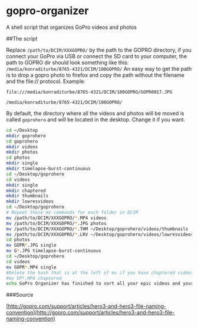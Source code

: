 gopro-organizer
===============

A shell script that organizes GoPro videos and photos

##The script

Replace ```/path/to/DCIM/XXXGOPRO/``` by the path to the GOPRO directory, if you connect your GoPro via USB or connect the SD card to your computer, the path to GOPRO dir should look something like this: ```/media/konraditurbe/8765-4321/DCIM/100GOPRO/``` 
An easy way to get the path is to drop a gopro photo to firefox and copy the path without the filename and the file:// protocol.
Example:
```
file:///media/konraditurbe/8765-4321/DCIM/100GOPRO/GOPR0017.JPG

/media/konraditurbe/8765-4321/DCIM/100GOPRO/
```
By default, the directory where all the videos and photos will be moved is called ```goprohero``` and will be located in the desktop.
Change it if you want.

```sh
cd ~/Desktop
mkdir goprohero
cd goprohero
mkdir videos
mkdir photos
cd photos
mkdir single
mkdir timelapse-burst-continuous
cd ~/Desktop/goprohero
cd videos
mkdir single
mkdir chaptered
mkdir thumbnails
mkdir lowresvideos
cd ~/Desktop/goprohero
# Repeat these mv commands for each folder in DCIM
mv /path/to/DCIM/XXXGOPRO/*.MP4 videos
mv /path/to/DCIM/XXXGOPRO/*.JPG photos
mv /path/to/DCIM/XXXGOPRO/*.THM ~/Desktop/goprohero/videos/thumbnails
mv /path/to/DCIM/XXXGOPRO/*.LRV ~/Desktop/goprohero/videos/lowresvideos
cd photos
mv GOPR*.JPG single
mv G*.JPG timelapse-burst-continuous
cd ~/Desktop/goprohero
cd videos
mv GOPR*.MP4 single
#Delete the hash that is at the left of mv if you have chaptered videos
#mv GP*.MP4 chaptered
echo GoPro Organizer has finished to sort all your epic videos and your awesome photos
```

###Source

[http://gopro.com/support/articles/hero3-and-hero3-file-naming-convention](http://gopro.com/support/articles/hero3-and-hero3-file-naming-convention)
